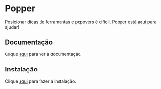 # Popper

Posicionar dicas de ferramentas e popovers é difícil. Popper está aqui para ajudar!

## Documentação

Clique [aqui](https://github.com/popperjs/popper-core) para ver a documentação.

## Instalação

Clique [aqui](https://www.npmjs.com/package/@popperjs/core) para fazer a instalação.